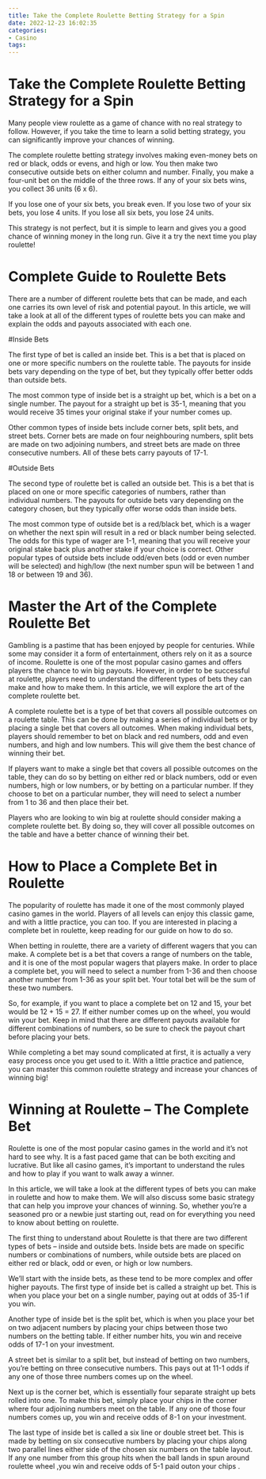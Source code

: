 ```yaml
---
title: Take the Complete Roulette Betting Strategy for a Spin 
date: 2022-12-23 16:02:35
categories:
- Casino
tags:
---
```



#  Take the Complete Roulette Betting Strategy for a Spin 

Many people view roulette as a game of chance with no real strategy to follow. However, if you take the time to learn a solid betting strategy, you can significantly improve your chances of winning.

The complete roulette betting strategy involves making even-money bets on red or black, odds or evens, and high or low. You then make two consecutive outside bets on either column and number. Finally, you make a four-unit bet on the middle of the three rows. If any of your six bets wins, you collect 36 units (6 x 6).

If you lose one of your six bets, you break even. If you lose two of your six bets, you lose 4 units. If you lose all six bets, you lose 24 units.

This strategy is not perfect, but it is simple to learn and gives you a good chance of winning money in the long run. Give it a try the next time you play roulette!

#  Complete Guide to Roulette Bets 

There are a number of different roulette bets that can be made, and each one carries its own level of risk and potential payout. In this article, we will take a look at all of the different types of roulette bets you can make and explain the odds and payouts associated with each one.

#Inside Bets 

The first type of bet is called an inside bet. This is a bet that is placed on one or more specific numbers on the roulette table. The payouts for inside bets vary depending on the type of bet, but they typically offer better odds than outside bets.

The most common type of inside bet is a straight up bet, which is a bet on a single number. The payout for a straight up bet is 35-1, meaning that you would receive 35 times your original stake if your number comes up.

Other common types of inside bets include corner bets, split bets, and street bets. Corner bets are made on four neighbouring numbers, split bets are made on two adjoining numbers, and street bets are made on three consecutive numbers. All of these bets carry payouts of 17-1.

#Outside Bets 

The second type of roulette bet is called an outside bet. This is a bet that is placed on one or more specific categories of numbers, rather than individual numbers. The payouts for outside bets vary depending on the category chosen, but they typically offer worse odds than inside bets.

The most common type of outside bet is a red/black bet, which is a wager on whether the next spin will result in a red or black number being selected. The odds for this type of wager are 1-1, meaning that you will receive your original stake back plus another stake if your choice is correct. Other popular types of outside bets include odd/even bets (odd or even number will be selected) and high/low (the next number spun will be between 1 and 18 or between 19 and 36).

#  Master the Art of the Complete Roulette Bet 
Gambling is a pastime that has been enjoyed by people for centuries. While some may consider it a form of entertainment, others rely on it as a source of income. Roulette is one of the most popular casino games and offers players the chance to win big payouts. However, in order to be successful at roulette, players need to understand the different types of bets they can make and how to make them. In this article, we will explore the art of the complete roulette bet.

A complete roulette bet is a type of bet that covers all possible outcomes on a roulette table. This can be done by making a series of individual bets or by placing a single bet that covers all outcomes. When making individual bets, players should remember to bet on black and red numbers, odd and even numbers, and high and low numbers. This will give them the best chance of winning their bet.

If players want to make a single bet that covers all possible outcomes on the table, they can do so by betting on either red or black numbers, odd or even numbers, high or low numbers, or by betting on a particular number. If they choose to bet on a particular number, they will need to select a number from 1 to 36 and then place their bet.

Players who are looking to win big at roulette should consider making a complete roulette bet. By doing so, they will cover all possible outcomes on the table and have a better chance of winning their bet.

#  How to Place a Complete Bet in Roulette 

The popularity of roulette has made it one of the most commonly played casino games in the world. Players of all levels can enjoy this classic game, and with a little practice, you can too. If you are interested in placing a complete bet in roulette, keep reading for our guide on how to do so.

When betting in roulette, there are a variety of different wagers that you can make. A complete bet is a bet that covers a range of numbers on the table, and it is one of the most popular wagers that players make. In order to place a complete bet, you will need to select a number from 1-36 and then choose another number from 1-36 as your split bet. Your total bet will be the sum of these two numbers.

So, for example, if you want to place a complete bet on 12 and 15, your bet would be 12 + 15 = 27. If either number comes up on the wheel, you would win your bet. Keep in mind that there are different payouts available for different combinations of numbers, so be sure to check the payout chart before placing your bets.

While completing a bet may sound complicated at first, it is actually a very easy process once you get used to it. With a little practice and patience, you can master this common roulette strategy and increase your chances of winning big!

#  Winning at Roulette – The Complete Bet

Roulette is one of the most popular casino games in the world and it’s not hard to see why. It is a fast paced game that can be both exciting and lucrative. But like all casino games, it’s important to understand the rules and how to play if you want to walk away a winner.

In this article, we will take a look at the different types of bets you can make in roulette and how to make them. We will also discuss some basic strategy that can help you improve your chances of winning. So, whether you’re a seasoned pro or a newbie just starting out, read on for everything you need to know about betting on roulette.

The first thing to understand about Roulette is that there are two different types of bets – inside and outside bets. Inside bets are made on specific numbers or combinations of numbers, while outside bets are placed on either red or black, odd or even, or high or low numbers.

We’ll start with the inside bets, as these tend to be more complex and offer higher payouts. The first type of inside bet is called a straight up bet. This is when you place your bet on a single number, paying out at odds of 35-1 if you win.

Another type of inside bet is the split bet, which is when you place your bet on two adjacent numbers by placing your chips between those two numbers on the betting table. If either number hits, you win and receive odds of 17-1 on your investment.

A street bet is similar to a split bet, but instead of betting on two numbers, you’re betting on three consecutive numbers. This pays out at 11-1 odds if any one of those three numbers comes up on the wheel.

Next up is the corner bet, which is essentially four separate straight up bets rolled into one. To make this bet, simply place your chips in the corner where four adjoining numbers meet on the table. If any one of those four numbers comes up, you win and receive odds of 8-1 on your investment.

The last type of inside bet is called a six line or double street bet. This is made by betting on six consecutive numbers by placing your chips along two parallel lines either side of the chosen six numbers on the table layout. If any one number from this group hits when the ball lands in spun around roulette wheel ,you win and receive odds of 5-1 paid outon your chips .











